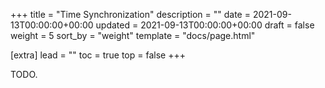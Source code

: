 +++
title = "Time Synchronization"
description = ""
date = 2021-09-13T00:00:00+00:00
updated = 2021-09-13T00:00:00+00:00
draft = false
weight = 5
sort_by = "weight"
template = "docs/page.html"

[extra]
lead = ""
toc = true
top = false
+++

TODO.
